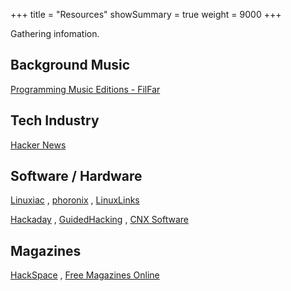+++
title       = "Resources"
showSummary = true
weight      = 9000
+++

Gathering infomation.

<!--more-->

## Background Music

[Programming Music Editions - FilFar](https://www.youtube.com/watch?v=AF8LSurfct4&list=PLEM4vOSCprSvlS4kKEEBX1ubMDWRuES3c)

## Tech Industry

[Hacker News](https://news.ycombinator.com/)

## Software / Hardware

[Linuxiac](https://linuxiac.com/)
, [phoronix](https://www.phoronix.com/)
, [LinuxLinks](https://www.linuxlinks.com/)

[Hackaday](https://hackaday.com/)
, [GuidedHacking](https://guidedhacking.com/)
, [CNX Software](https://www.cnx-software.com/)

## Magazines

[HackSpace](https://hackspace.raspberrypi.com/)
, [Free Magazines Online](https://freemagazines.top/)
